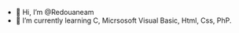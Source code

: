 - 👋 Hi, I’m @Redouaneam
- 🌱 I’m currently learning C, Micrsosoft Visual Basic, Html, Css, PhP.

<!---
Redouaneam/Redouaneam is a ✨ special ✨ repository because its `README.md` (this file) appears on your GitHub profile.
You can click the Preview link to take a look at your changes.
--->
